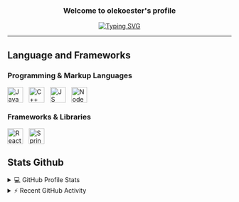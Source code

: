 <h3 align="center">
  Welcome to olekoester's profile
</h3>

<!-- Typing SVG by DenverCoder1 - https://github.com/DenverCoder1/readme-typing-svg -->
<p align="center">
<a href="https://git.io/typing-svg"><img src="https://readme-typing-svg.demolab.com?font=Fira+Code&center=true&duration=4500&pause=500&color=61DBFB&width=435&lines=2%2B+years+of+coding+experience;Full-stack+web+developer" alt="Typing SVG" /></a>
</p>
<!-- Social icons section -->
<p align="center">
  
</p>

--- 
## Language and Frameworks
### Programming & Markup Languages
<img align="left" alt="Java" width="35px" style="padding-right:10px;"  src="https://cdn.jsdelivr.net/gh/devicons/devicon/icons/java/java-original.svg" />
<img align="left" alt="C++"  width="35px" style="padding-right:10px;"  src="https://cdn.jsdelivr.net/gh/devicons/devicon/icons/cplusplus/cplusplus-original.svg" />
<img align="left" alt="JS" width="35px" style="padding-right:10px;" src="https://cdn.jsdelivr.net/gh/devicons/devicon/icons/javascript/javascript-original.svg" />     
<img align="left" alt="Node" width="35px" style="padding-right:10px;"  src="https://cdn.jsdelivr.net/gh/devicons/devicon/icons/nodejs/nodejs-original.svg" />
<br/><br/>

### Frameworks & Libraries
<img align="left" alt="React" width="35px" style="padding-right:10px;" src="https://cdn.jsdelivr.net/gh/devicons/devicon/icons/react/react-original.svg" />
<img align="left" alt="Spring" width="35px" style="padding-right:10px;" src="https://cdn.jsdelivr.net/gh/devicons/devicon/icons/spring/spring-original.svg" />
          
<br/><br/>          

## Stats Github
<!-- https://github.com/anuraghazra/github-readme-stats -->
<details> 
  <summary>💻 GitHub Profile Stats</summary>
  <br/>
    <a href="https://github.com/anuraghazra/github-readme-stats"><img alt="olekoester's Github Stats" src="https://denvercoder1-github-readme-stats.vercel.app/api/?username=olekoester&show_icons=true&include_all_commits=true&count_private=true&theme=react&hide_border=true" height="190px"/></a>
  <a href="https://github.com/olekoester/github-readme-stats"><img alt="olekoester's Top Languages" src="https://github-readme-stats.vercel.app/api/top-langs/?username=olekoester&langs_count=8&layout=compact&theme=react&hide_border=true&hide=html" height="190px"/></a>
  <br/>
  <b>Note:</b> Top languages is only a metric of the languages my public code consists of and doesn't reflect experience or skill level.
</details>

<!-- https://github.com/olekoester/github-activity-readme -->
<details>
  <summary>⚡ Recent GitHub Activity</summary>
  <a href="https://github.com/olekoester/github-readme-activity-graph"><img alt="olekoester's Activity Graph" src="https://activity-graph.herokuapp.com/graph?username=olekoester&theme=react" /></a>
  <br/>

